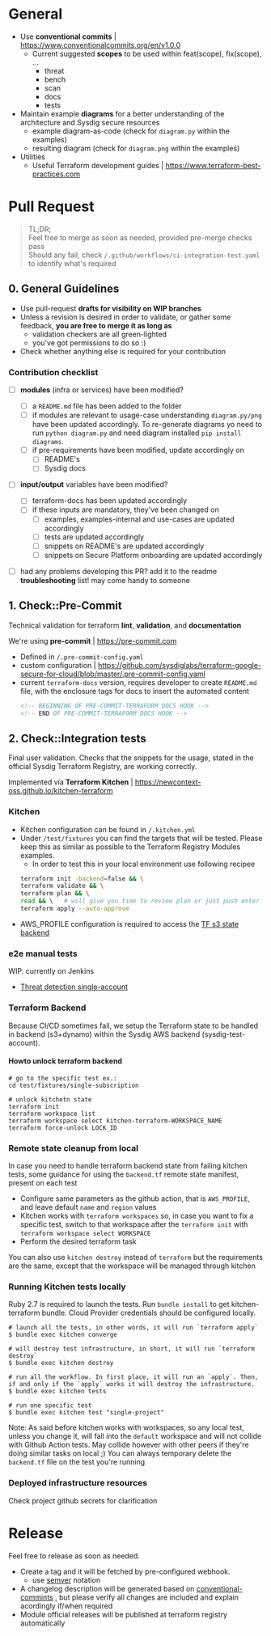 # General

- Use **conventional commits** | https://www.conventionalcommits.org/en/v1.0.0
  - Current suggested **scopes** to be used within feat(scope), fix(scope), ...
    - threat
    - bench
    - scan
    - docs
    - tests
- Maintain example **diagrams** for a better understanding of the architecture and Sysdig secure resources
  - example diagram-as-code (check for `diagram.py` within the examples)
  - resulting diagram (check for `diagram.png` within the examples)
- Utilities
  - Useful Terraform development guides | https://www.terraform-best-practices.com


# Pull Request

> TL;DR;<br/>
> Feel free to merge as soon as needed, provided pre-merge checks pass<br/>
> Should any fail, check `/.github/workflows/ci-integration-test.yaml` to identify what's required

## 0. General Guidelines

* Use pull-request **drafts for visibility on WIP branches**
* Unless a revision is desired in order to validate, or gather some feedback, **you are free to merge it as long as**
  * validation checkers are all green-lighted
  * you've got permissions to do so :)
* Check whether anything else is required for your contribution

### Contribution checklist

-  [ ] **modules** (infra or services) have been modified?
  - [ ] a `README.md` file has been added to the folder
  - [ ] if modules are relevant to usage-case understanding `diagram.py/png` have been updated accordingly. To re-generate diagrams yo need to run `python diagram.py` and need diagram installed `pip install diagrams`.
  - [ ] if pre-requirements have been modified, update accordingly on
    - [ ] README's
    - [ ] Sysdig docs
- [ ] **input/output** variables have been modified?
  - [ ] terraform-docs has been updated accordingly
  - [ ] if these inputs are mandatory, they've been changed on
    - [ ] examples, examples-internal and use-cases are updated accordingly
    - [ ] tests are updated accordingly
    - [ ] snippets on README's are updated accordingly
    - [ ] snippets on Secure Platform onboarding are updated accordingly
- [ ] had any problems developing this PR? add it to the readme **troubleshooting** list! may come handy to someone


## 1. Check::Pre-Commit

Technical validation for terraform **lint**, **validation**, and **documentation**

We're using **pre-commit** |  https://pre-commit.com
- Defined in `/.pre-commit-config.yaml`
- custom configuration | https://github.com/sysdiglabs/terraform-google-secure-for-cloud/blob/master/.pre-commit-config.yaml
- current `terraform-docs` version, requires developer to create `README.md` file, with the enclosure tags for docs to insert the automated content
  ```markdown
  <!-- BEGINNING OF PRE-COMMIT-TERRAFORM DOCS HOOK -->
  <!-- END OF PRE-COMMIT-TERRAFORM DOCS HOOK -->
  ```

## 2. Check::Integration tests

Final user validation. Checks that the snippets for the usage, stated in the official Sysdig Terraform Registry, are working correctly.

Implemented vía **Terraform Kitchen** | https://newcontext-oss.github.io/kitchen-terraform

### Kitchen

- Kitchen configuration can be found in `/.kitchen.yml`
- Under `/test/fixtures` you can find the targets that will be tested. Please keep this as similar as possible to the Terraform Registry Modules examples.
  - In order to test this in your local environment use following recipee
  ```bash
  terraform init -backend=false && \
  terraform validate && \
  terraform plan && \
  read && \   # will give you time to review plan or just push enter to apply
  terraform apply --auto-approve
  ```
- AWS_PROFILE configuration is required to access the [TF s3 state backend](#terraform-backend)

### e2e manual tests

WIP. currently on Jenkins

- [Threat detection single-account](https://sysdig-jenkins.internal.sysdig.com/view/QA-internal/job/QA-secure/view/secure%20for%20cloud/job/gcp-single-project-threat-detection/)

### Terraform Backend

Because CI/CD sometimes fail, we setup the Terraform state to be handled in backend (s3+dynamo) within the Sysdig AWS backend (sysdig-test-account).

#### Howto unlock terraform backend

```
# go to the specific test ex.:
cd test/fixtures/single-subscription

# unlock kitchetn state
terraform init
terraform workspace list
terraform workspace select kitchen-terraform-WORKSPACE_NAME
terraform force-unlock LOCK_ID
```

### Remote state cleanup from local

In case you need to handle terraform backend state from failing kitchen tests, some guidance for using the `backend.tf` remote state manifest, present on each test
- Configure same parameters as the github action, that is `AWS_PROFILE`, and leave default `name` and `region` values
- Kitchen works with `terraform workspaces` so, in case you want to fix a specific test, switch to that workspace after the `terraform init` with `terraform workspace select WORKSPACE`
- Perform the desired terraform task

You can also use `kitchen destroy` instead of `terraform` but the requirements are the same, except that the workspace will be managed through kitchen


### Running Kitchen tests locally

Ruby 2.7 is required to launch the tests.
Run `bundle install` to get kitchen-terraform bundle.
Cloud Provider credentials should be configured locally.
```shell
# launch all the tests, in other words, it will run `terraform apply`
$ bundle exec kitchen converge

# will destroy test infrastructure, in short, it will run `terraform destroy`
$ bundle exec kitchen destroy

# run all the workflow. In first place, it will run an `apply`. Then, if and only if the `apply` works it will destroy the infrastructure.
$ bundle exec kitchen tests

# run one specific test
$ bundle exec kitchen test "single-project"
```

Note: As said before kitchen works with workspaces, so any local test, unless you change it, will fall into the `default` workspace and will not collide with
Github Action tests. May collide however with other peers if they're doing similar tasks on local ;)
You can always temporary delete the `backend.tf` file on the test you're running

### Deployed infrastructure resources

Check project github secrets for clarification

# Release

Feel free to release as soon as needed.

- Create a tag and it will be  fetched by pre-configured webhook.
  - use [semver](https://semver.org) notation
- A changelog description will be generated based on [conventional-commints](https://www.conventionalcommits.org/en/v1.0.0/) , but please verify all changes are included and explain acordingly if/when required
- Module official releases will be published at terraform registry automatically
